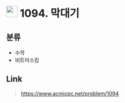 # <img src="https://d2gd6pc034wcta.cloudfront.net/tier/6.svg" width="30"> 1094. 막대기

## 분류
* 수학
* 비트마스킹

## Link
> https://www.acmicpc.net/problem/1094